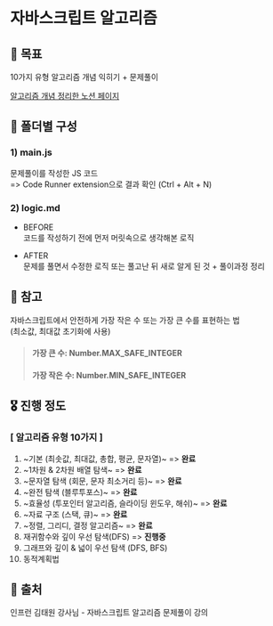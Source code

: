# 자바스크립트 알고리즘

## 🧿 목표
10가지 유형 알고리즘 개념 익히기 + 문제풀이

[알고리즘 개념 정리한 노션 페이지](https://www.notion.so/cheryl-yena-yun/aa2c2ad2f2974ed7b7c9ae27761451a9)

## 🎯 폴더별 구성
### 1) main.js
문제풀이를 작성한 JS 코드 <BR/>
=> Code Runner extension으로 결과 확인 (Ctrl + Alt + N)

### 2) logic.md
* BEFORE <br/>
코드를 작성하기 전에 먼저 머릿속으로 생각해본 로직

* AFTER  <br/>
문제를 풀면서 수정한 로직 또는 풀고난 뒤 새로 알게 된 것 + 풀이과정 정리

## 🥝 참고
자바스크립트에서 안전하게 가장 작은 수 또는 가장 큰 수를 표현하는 법 <BR/>
(최소값, 최대값 초기화에 사용)
> #### 가장 큰 수: **Number.MAX_SAFE_INTEGER** 
> #### 가장 작은 수: **Number.MIN_SAFE_INTEGER**


## 🎖 진행 정도
### [ 알고리즘 유형 10가지 ]

1. ~기본 (최솟값, 최대값, 총합, 평균, 문자열)~ => **완료**
2. ~1차원 & 2차원 배열 탐색~ => **완료**
3. ~문자열 탐색 (회문, 문자 최소거리 등)~ => **완료**
4. ~완전 탐색 (블루투포스)~ => **완료**
5. ~효율성 (투포인터 알고리즘, 슬라이딩 윈도우,  해쉬)~ => **완료**
6. ~자료 구조 (스택, 큐)~ => **완료**
7. ~정렬, 그리디, 결정 알고리즘~ => **완료**
8. 재귀함수와 깊이 우선 탐색(DFS) => **진행중**
9. 그래프와 깊이 & 넓이 우선 탐색 (DFS, BFS)
10. 동적계획법


## 📗 출처
인프런 김태원 강사님 - 자바스크립트 알고리즘 문제풀이 강의
